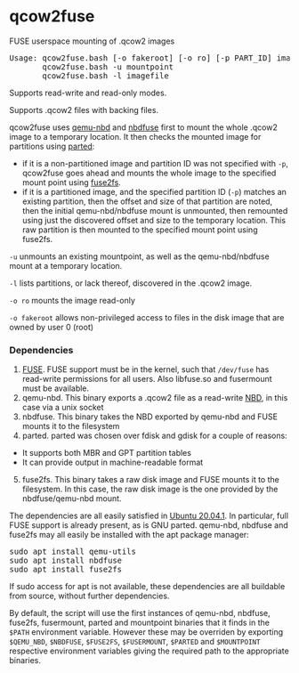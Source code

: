 # qcow2fuse
FUSE userspace mounting of .qcow2 images 

<pre>
Usage: qcow2fuse.bash [-o fakeroot] [-o ro] [-p PART_ID] imagefile mountpoint
       qcow2fuse.bash -u mountpoint
       qcow2fuse.bash -l imagefile
</pre>

Supports read-write and read-only modes.

Supports .qcow2 files with backing files.

qcow2fuse uses [qemu-nbd](https://manpages.debian.org/testing/qemu-utils/qemu-nbd.8.en.html) and [nbdfuse](https://libguestfs.org/nbdfuse.1.html) first to mount the whole .qcow2 image to a temporary location.  It then checks the mounted image for partitions using [parted](https://www.gnu.org/software/parted/manual/parted.html):
- if it is a non-partitioned image and partition ID was not specified with `-p`, qcow2fuse goes ahead and mounts the whole image to the specified mount point using [fuse2fs](http://manpages.ubuntu.com/manpages/bionic/man1/fuse2fs.1.html).
- if it is a partitioned image, and the specified partition ID (`-p`) matches an existing partition, then the offset and size of that partition are noted, then the initial qemu-nbd/nbdfuse mount is unmounted, then remounted using just the discovered offset and size to the temporary location.  This raw partition is then mounted to the specified mount point using fuse2fs.

`-u` unmounts an existing mountpoint, as well as the qemu-nbd/nbdfuse mount at a temporary location.

`-l` lists partitions, or lack thereof, discovered in the .qcow2 image.

`-o ro` mounts the image read-only

`-o fakeroot` allows non-privileged access to files in the disk image that are owned by user 0 (root)

### Dependencies

1. [FUSE](https://www.kernel.org/doc/html/latest/filesystems/fuse.html).  FUSE support must be in the kernel, such that `/dev/fuse` has read-write permissions for all users.  Also libfuse.so and fusermount must be available.
2. qemu-nbd.  This binary exports a .qcow2 file as a read-write [NBD](https://en.wikipedia.org/wiki/Network_block_device), in this case via a unix socket
3. nbdfuse.  This binary takes the NBD exported by qemu-nbd and FUSE mounts it to the filesystem
4. parted.  parted was chosen over fdisk and gdisk for a couple of reasons:
  - It supports both MBR and GPT partition tables
  - It can provide output in machine-readable format
5. fuse2fs.  This binary takes a raw disk image and FUSE mounts it to the filesystem.  In this case, the raw disk image is the one provided by the nbdfuse/qemu-nbd mount.

The dependencies are all easily satisfied in [Ubuntu 20.04.1](https://wiki.ubuntu.com/FocalFossa/ReleaseNotes).  In particular, full FUSE support is already present, as is GNU parted.  qemu-nbd, nbdfuse and fuse2fs may all easily be installed with the apt package manager:

<pre>
sudo apt install qemu-utils
sudo apt install nbdfuse
sudo apt install fuse2fs
</pre>

If sudo access for apt is not available, these dependencies are all buildable from source, without further dependencies.

By default, the script will use the first instances of qemu-nbd, nbdfuse, fuse2fs, fusermount, parted and mountpoint binaries that it finds in the `$PATH` environment variable.  However these may be overriden by exporting `$QEMU_NBD`, `$NBDFUSE`, `$FUSE2FS`, `$FUSERMOUNT`, `$PARTED` and `$MOUNTPOINT` respective environment variables giving the required path to the appropriate binaries.
